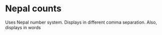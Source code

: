 # Nepal counts

Uses Nepal number system.
Displays in different comma separation.
Also, displays in words
